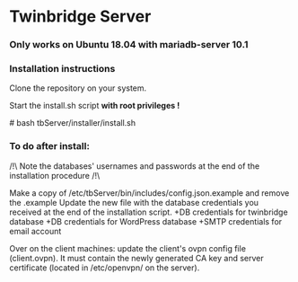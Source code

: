 # Twinbridge Server

### Only works on Ubuntu 18.04 with mariadb-server 10.1

### Installation instructions
Clone the repository on your system.

Start the install.sh script **with root privileges !**

\# bash tbServer/installer/install.sh

### To do after install:

/!\ Note the databases' usernames and passwords at the end of the installation procedure /!\\
  
Make a copy of /etc/tbServer/bin/includes/config.json.example and remove the .example
Update the new file with the database credentials you received at the end of the installation script.
  +DB credentials for twinbridge database
  +DB credentials for WordPress database
  +SMTP credentials for email account


Over on the client machines: update the client's ovpn config file (client.ovpn).
It must contain the newly generated CA key and server certificate (located in /etc/openvpn/ on the server).

